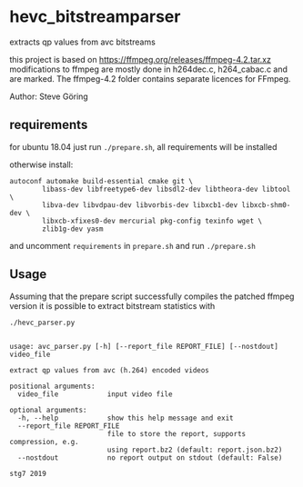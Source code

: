 # hevc_bitstreamparser
extracts qp values from avc bitstreams

this project is based on https://ffmpeg.org/releases/ffmpeg-4.2.tar.xz
modifications to ffmpeg are mostly done in h264dec.c, h264_cabac.c and are marked.
The ffmpeg-4.2 folder contains separate licences for FFmpeg.

Author: Steve Göring

## requirements
for ubuntu 18.04 just run `./prepare.sh`, all requirements will be installed

otherwise install:
```
autoconf automake build-essential cmake git \
        libass-dev libfreetype6-dev libsdl2-dev libtheora-dev libtool \
        libva-dev libvdpau-dev libvorbis-dev libxcb1-dev libxcb-shm0-dev \
        libxcb-xfixes0-dev mercurial pkg-config texinfo wget \
        zlib1g-dev yasm
```
and uncomment `requirements` in `prepare.sh` and run `./prepare.sh`

## Usage
Assuming that the prepare script successfully compiles the patched ffmpeg version it is possible to extract bitstream statistics with
```
./hevc_parser.py


usage: avc_parser.py [-h] [--report_file REPORT_FILE] [--nostdout] video_file

extract qp values from avc (h.264) encoded videos

positional arguments:
  video_file            input video file

optional arguments:
  -h, --help            show this help message and exit
  --report_file REPORT_FILE
                        file to store the report, supports compression, e.g.
                        using report.bz2 (default: report.json.bz2)
  --nostdout            no report output on stdout (default: False)

stg7 2019

```